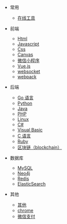 - 常用
  - [在线工具](doc/tools.md)
  
- 前端

  - [Html](doc/html.md)
  - [Javascript](doc/javascript.md)
  - [Css](doc/css.md)
  - [Canvas](doc/canvas.md)
  - [微信小程序](doc/miniprogram.md)
  - [Vue.js](doc/vue.md)
  - [websocket](blog/websocket/index.md)
  - [webpack](doc/webpack.md)

- 后端

  - [Go 语言](doc/go.md)
  - [Python](doc/python.md)
  - [Java](doc/java.md)
  - [PHP](doc/php.md)
  - [Linux](doc/linux.md)
  - [C#](doc/csharp.md)
  - [Visual Basic](doc/visual-basic.md)
  - [C 语言](doc/c.md)
  - [Ruby](doc/ruby.md)
  - [区块链（blockchain）](doc/blockchain.md)

- 数据库

  - [MySQL](doc/mysql.md)
  - [Neo4j](doc/neo4j.md)
  - [Redis](doc/redis.md)
  - [ElasticSearch](blog/elasticsearch/index.md)

- 其他
  - [其他](doc/index.md)
  - [chrome](doc/chrome.md)
  - [微信支付](blog/pay/weixin-pay.md)